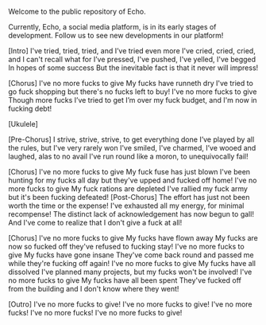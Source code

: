 Welcome to the public repository of Echo.

Currently, Echo, a social media platform, is in its early stages of development. Follow us to see new developments in our platform!

[Intro]
I've tried, tried, tried, and I’ve tried even more
I've cried, cried, cried, and I can't recall what for
I’ve pressed, I've pushed, I've yelled, I've begged
In hopes of some success
But the inevitable fact is that it never will impress!

[Chorus]
I've no more fucks to give
My fucks have runneth dry
I've tried to go fuck shopping but there's no fucks left to buy!
I've no more fucks to give
Though more fucks I’ve tried to get
I’m over my fuck budget, and I'm now in fucking debt!

[Ukulele]

[Pre-Chorus]
I strive, strive, strive, to get everything done
I’ve played by all the rules, but I've very rarely won
I've smiled, I've charmed, I’ve wooed and laughed, alas to no avail
I've run round like a moron, to unequivocally fail!

[Chorus]
I've no more fucks to give
My fuck fuse has just blown
I've been hunting for my fucks all day but they've upped and fucked off home!
I've no more fucks to give
My fuck rations are depleted
I've rallied my fuck army but it's been fucking defeated!
[Post-Chorus]
The effort has just not been worth the time or the expense!
I've exhausted all my energy, for minimal recompense!
The distinct lack of acknowledgement has now begun to gall!
And I've come to realize that I don't give a fuck at all!

[Chorus]
I've no more fucks to give
My fucks have flown away
My fucks are now so fucked off they've refused to fucking stay!
I've no more fucks to give
My fucks have gone insane
They've come back round and passed me while they're fucking off again!
I've no more fucks to give
My fucks have all dissolved
I've planned many projects, but my fucks won't be involved!
I've no more fucks to give
My fucks have all been spent
They've fucked off from the building and I don't know where they went!

[Outro]
I've no more fucks to give!
I've no more fucks to give!
I've no more fucks!
I've no more fucks!
I've no more fucks to give!




